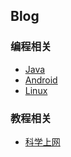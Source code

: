 ## Blog
### 编程相关

* [Java](programming/java.md)
* [Android](programming/android.md)
* [Linux](programming/linux.md)

### 教程相关
* [科学上网](tutorial/gfw.md)
